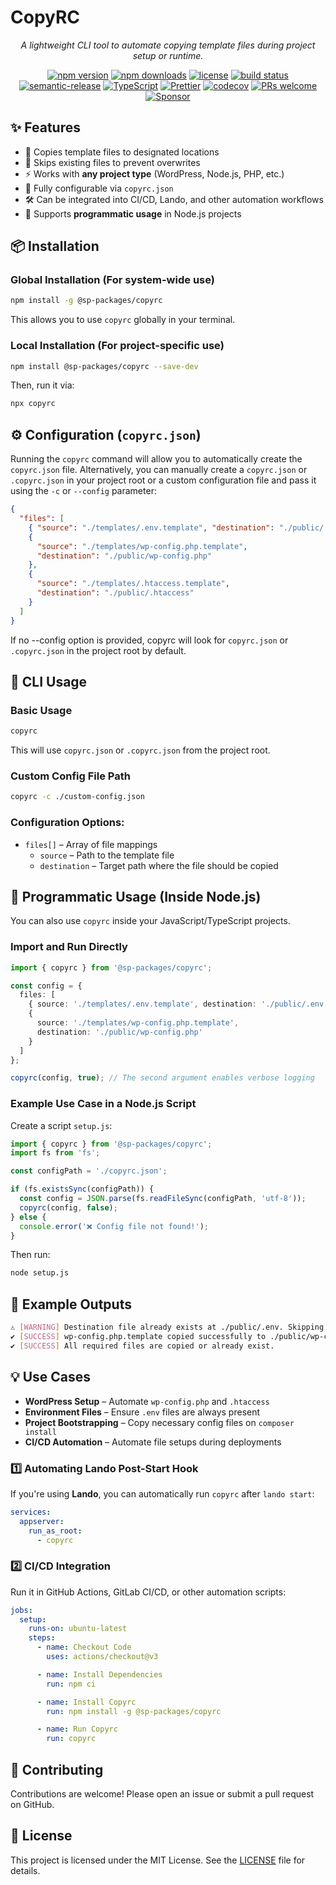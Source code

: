 # **CopyRC**

<p align="center"><i>A lightweight CLI tool to automate copying template files during project setup or runtime.</i></p>
<p align="center">
  <a href="https://www.npmjs.com/package/@sp-packages/copyrc"><img src="https://img.shields.io/npm/v/@sp-packages/copyrc" alt="npm version"></a>
  <a href="https://www.npmjs.com/package/@sp-packages/copyrc"><img src="https://img.shields.io/npm/dw/@sp-packages/copyrc" alt="npm downloads"></a>
  <a href="https://github.com/SP-Packages/copyrc/blob/main/LICENSE"><img src="https://img.shields.io/npm/l/@sp-packages/copyrc" alt="license"></a>
  <a href="https://github.com/SP-Packages/copyrc/actions/workflows/release.yml"><img src="https://github.com/SP-Packages/copyrc/actions/workflows/release.yml/badge.svg" alt="build status"></a>
  <a href="https://github.com/semantic-release/semantic-release"><img src="https://img.shields.io/badge/semantic--release-conventionalcommits-e10079?logo=semantic-release" alt="semantic-release"></a>
  <a href="https://www.typescriptlang.org/"><img src="https://img.shields.io/badge/Made%20with-TypeScript-blue.svg" alt="TypeScript"></a>
  <a href="https://prettier.io/"><img src="https://img.shields.io/badge/code_style-prettier-ff69b4.svg" alt="Prettier"></a>
  <a href="https://codecov.io/gh/SP-Packages/copyrc"><img src="https://codecov.io/gh/SP-Packages/copyrc/graph/badge.svg?token=60X95UNTQL" alt="codecov"></a>
  <a href="https://github.com/SP-Packages/copyrc/pulls"><img src="https://img.shields.io/badge/PRs-welcome-brightgreen.svg" alt="PRs welcome"></a>
  <a href="https://github.com/sponsors/iamsenthilprabu"><img src="https://img.shields.io/badge/Sponsor-%E2%9D%A4-pink?logo=github" alt="Sponsor"></a>
</p>

## **✨ Features**

- 📂 Copies template files to designated locations
- 🔄 Skips existing files to prevent overwrites
- ⚡ Works with **any project type** (WordPress, Node.js, PHP, etc.)
- 🔧 Fully configurable via `copyrc.json`
- 🛠️ Can be integrated into CI/CD, Lando, and other automation workflows
- 📜 Supports **programmatic usage** in Node.js projects

## **📦 Installation**

### **Global Installation** (For system-wide use)

```sh
npm install -g @sp-packages/copyrc
```

This allows you to use `copyrc` globally in your terminal.

### **Local Installation** (For project-specific use)

```sh
npm install @sp-packages/copyrc --save-dev
```

Then, run it via:

```sh
npx copyrc
```

## **⚙️ Configuration (`copyrc.json`)**

Running the `copyrc` command will allow you to automatically create the `copyrc.json` file. Alternatively, you can manually create a `copyrc.json` or `.copyrc.json` in your project root or a custom configuration file and pass it using the `-c` or `--config` parameter:

```json
{
  "files": [
    { "source": "./templates/.env.template", "destination": "./public/.env" },
    {
      "source": "./templates/wp-config.php.template",
      "destination": "./public/wp-config.php"
    },
    {
      "source": "./templates/.htaccess.template",
      "destination": "./public/.htaccess"
    }
  ]
}
```

If no --config option is provided, copyrc will look for `copyrc.json` or `.copyrc.json` in the project root by default.

## **🚀 CLI Usage**

### **Basic Usage**

```sh
copyrc
```

This will use `copyrc.json` or `.copyrc.json` from the project root.

### **Custom Config File Path**

```sh
copyrc -c ./custom-config.json
```

### **Configuration Options:**

- `files[]` – Array of file mappings
  - `source` – Path to the template file
  - `destination` – Target path where the file should be copied

## **📜 Programmatic Usage (Inside Node.js)**

You can also use `copyrc` inside your JavaScript/TypeScript projects.

### **Import and Run Directly**

```ts
import { copyrc } from '@sp-packages/copyrc';

const config = {
  files: [
    { source: './templates/.env.template', destination: './public/.env' },
    {
      source: './templates/wp-config.php.template',
      destination: './public/wp-config.php'
    }
  ]
};

copyrc(config, true); // The second argument enables verbose logging
```

### **Example Use Case in a Node.js Script**

Create a script `setup.js`:

```ts
import { copyrc } from '@sp-packages/copyrc';
import fs from 'fs';

const configPath = './copyrc.json';

if (fs.existsSync(configPath)) {
  const config = JSON.parse(fs.readFileSync(configPath, 'utf-8'));
  copyrc(config, false);
} else {
  console.error('❌ Config file not found!');
}
```

Then run:

```sh
node setup.js
```

## **🎯 Example Outputs**

```sh
⚠ [WARNING] Destination file already exists at ./public/.env. Skipping.
✔ [SUCCESS] wp-config.php.template copied successfully to ./public/wp-config.php
✔ [SUCCESS] All required files are copied or already exist.
```

## **💡 Use Cases**

- **WordPress Setup** – Automate `wp-config.php` and `.htaccess`
- **Environment Files** – Ensure `.env` files are always present
- **Project Bootstrapping** – Copy necessary config files on `composer install`
- **CI/CD Automation** – Automate file setups during deployments

### **1️⃣ Automating Lando Post-Start Hook**

If you're using **Lando**, you can automatically run `copyrc` after `lando start`:

```yaml
services:
  appserver:
    run_as_root:
      - copyrc
```

### **2️⃣ CI/CD Integration**

Run it in GitHub Actions, GitLab CI/CD, or other automation scripts:

```yaml
jobs:
  setup:
    runs-on: ubuntu-latest
    steps:
      - name: Checkout Code
        uses: actions/checkout@v3

      - name: Install Dependencies
        run: npm ci

      - name: Install Copyrc
        run: npm install -g @sp-packages/copyrc

      - name: Run Copyrc
        run: copyrc
```

## **🤝 Contributing**

Contributions are welcome! Please open an issue or submit a pull request on GitHub.

## **📜 License**

This project is licensed under the MIT License. See the [LICENSE](LICENSE) file for details.
